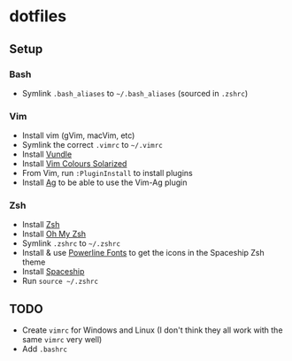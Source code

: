 # dotfiles

## Setup

### Bash

 - Symlink `.bash_aliases` to `~/.bash_aliases` (sourced in `.zshrc`)

### Vim

 - Install vim (gVim, macVim, etc)
 - Symlink the correct `.vimrc` to `~/.vimrc`
 - Install [Vundle](https://github.com/VundleVim/Vundle.vim)
 - Install [Vim Colours Solarized](https://github.com/altercation/vim-colors-solarized)
 - From Vim, run `:PluginInstall` to install plugins
 - Install [Ag](https://github.com/ggreer/the_silver_searcher) to be able to use the Vim-Ag plugin
 
 ### Zsh
 
  - Install [Zsh](https://github.com/robbyrussell/oh-my-zsh/wiki/Installing-ZSH)
  - Install [Oh My Zsh](https://github.com/robbyrussell/oh-my-zsh)
  - Symlink `.zshrc` to `~/.zshrc`
  - Install & use [Powerline Fonts](https://github.com/powerline/fonts) to get the icons in the Spaceship Zsh theme
  - Install [Spaceship](https://denysdovhan.com/spaceship-prompt/#installing)
  - Run `source ~/.zshrc`
  
  ## TODO
  
   - Create `vimrc` for Windows and Linux (I don't think they all work with the same `vimrc` very well)
   - Add `.bashrc`
